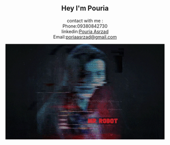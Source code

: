 <div align="center">
<h2 >Hey I'm Pouria</h2>

contact with me :<br/>
Phone:09380842730<br/>
linkedin:<a href="https://www.linkedin.com/in/pouria-asrzad-70a679253/">Pouria Asrzad</a><br/>
Email:<a href="mailto:poriaasrzad@gmail.com">poriaasrzad@gmail.com</a><br/>

<img src="./62396_full-retina.gif"/>
</div>
